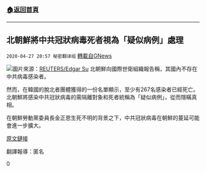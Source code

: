 ###  [:house:返回首頁](https://github.com/ourhimalayas/txt)
---

## 北朝鮮將中共冠狀病毒死者視為「疑似病例」處理
`2020-04-27 20:57 秘密翻译组` [轉載自GNews](https://gnews.org/zh-hant/187119/)

![](https://s3.amazonaws.com/gnews-media-offload/wp-content/uploads/2020/04/27204858/download.jpeg)圖片來源：[REUTERS/Edgar Su](https://www.reuters.com/article/us-northkorea-sanctions-un-exclusive/russia-china-sent-home-more-than-half-of-north-korean-workers-in-2018-u-n-reports-idUSKCN1R70AT)
北朝鮮向國際世衛組織報告稱，其國內不存在中共病毒感染者。

然而，在韓國的脫北者團體獲得的一份名單顯示，至少有267名感染者已經死亡。北朝鮮將感染中共冠狀病毒的需隔離對象和死者統稱為「疑似病例」，從而隱瞞真相。

在朝鮮勞動黨委員長金正恩生死不明的背景之下，中共冠狀病毒在朝鮮的蔓延可能會進一步擴大。

[原文鏈接](https://special.sankei.com/a/international/article/20200425/0002.html)

翻譯報導：匿名

0
